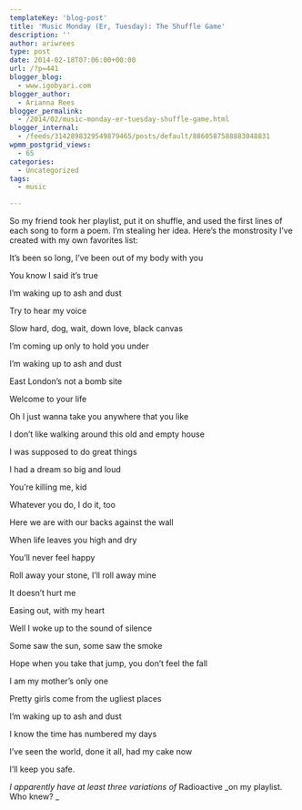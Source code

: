 ```yaml
---
templateKey: 'blog-post'
title: 'Music Monday (Er, Tuesday): The Shuffle Game'
description: ''
author: ariwrees
type: post
date: 2014-02-18T07:06:00+00:00
url: /?p=441
blogger_blog:
  - www.igobyari.com
blogger_author:
  - Arianna Rees
blogger_permalink:
  - /2014/02/music-monday-er-tuesday-shuffle-game.html
blogger_internal:
  - /feeds/3142898329549879465/posts/default/8860587588883048831
wpmm_postgrid_views:
  - 65
categories:
  - Uncategorized
tags:
  - music

---
```

So my friend took her playlist, put it on shuffle, and used the first lines of each song to form a poem. I’m stealing her idea. Here’s the monstrosity I’ve created with my own favorites list:

It’s been so long, I’ve been out of my body with you 

You know I said it’s true

I’m waking up to ash and dust 

Try to hear my voice 

Slow hard, dog, wait, down love, black canvas 

I’m coming up only to hold you under 

I’m waking up to ash and dust 

East London’s not a bomb site 

Welcome to your life 

Oh I just wanna take you anywhere that you like 

I don’t like walking around this old and empty house 

I was supposed to do great things 

I had a dream so big and loud 

You’re killing me, kid 

Whatever you do, I do it, too 

Here we are with our backs against the wall 

When life leaves you high and dry 

You’ll never feel happy 

Roll away your stone, I’ll roll away mine 

It doesn’t hurt me 

Easing out, with my heart 

Well I woke up to the sound of silence 

Some saw the sun, some saw the smoke 

Hope when you take that jump, you don’t feel the fall 

I am my mother’s only one 

Pretty girls come from the ugliest places 

I’m waking up to ash and dust 

I know the time has numbered my days 

I’ve seen the world, done it all, had my cake now 

I’ll keep you safe. 

_I apparently have at least three variations of_ Radioactive _on my playlist. Who knew? _